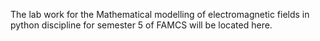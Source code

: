 The lab work for the Mathematical modelling of electromagnetic fields in python discipline for semester 5 of FAMCS will be located here.

